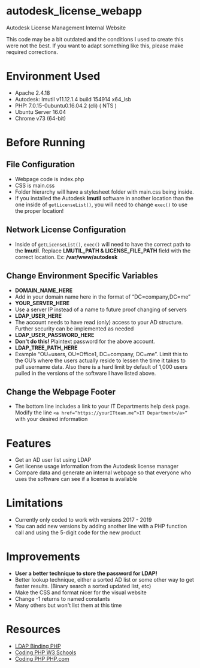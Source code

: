 # autodesk_license_webapp
Autodesk License Management Internal Website

This code may be a bit outdated and the conditions I used to create this were not the best. If you want to adapt something like this, please make required corrections.

# Environment Used
- Apache 2.4.18
- Autodesk: lmutil v11.12.1.4 build 154914 x64_lsb
- PHP: 7.0.15-0ubuntu0.16.04.2 (cli) ( NTS )
- Ubuntu Server 16.04
- Chrome v73 (64-bit)

# Before Running
## File Configuration
- Webpage code is index.php
- CSS is main.css
- Folder hierarchy will have a stylesheet folder with main.css being inside.
 - If you installed the Autodesk **lmutil** software in another location than the one inside of `getLicenseList()`, you will need to change `exec()` to use the proper location! 

## Network License Configuration
- Inside of `getLicenseList()`, `exec()` will need to have the correct path to the **lmutil**. Replace **LMUTIL_PATH & LICENSE_FILE_PATH** field with the correct location. Ex: **/var/www/autodesk**

## Change Environment Specific Variables
- **DOMAIN_NAME_HERE**
 - Add in your domain name here in the format of “DC=company,DC=me”
- **YOUR_SERVER_HERE**
 - Use a server IP instead of a name to future proof changing of servers
- **LDAP_USER_HERE**
 - The account needs to have read (only) access to your AD structure. Further security can be implemented as needed
- **LDAP_USER_PASSWORD_HERE**
 - **Don't do this!** Plaintext password for the above account.
- **LDAP_TREE_PATH_HERE**
 - Example “OU=users, OU=Office1, DC=company, DC=me”. Limit this to the OU’s where the users actually reside to lessen the time it takes to pull username data. Also there is a hard limit by default of 1,000 users pulled in the versions of the software I have listed above.

## Change the Webpage Footer
- The bottom line includes a link to your IT Departments help desk page. Modify the line `<a href=”https://yourITteam.me”>IT Department</a>”` with your desired information

# Features
- Get an AD user list using LDAP
- Get license usage information from the Autodesk license manager
- Compare data and generate an internal webpage so that everyone who uses the software can see if a license is available

# Limitations
- Currently only coded to work with versions 2017 - 2019
 - You can add new versions by adding another line with a PHP function call and using the 5-digit code for the new product

# Improvements
- **User a better technique to store the password for LDAP!**
- Better lookup technique, either a sorted AD list or some other way to get faster results. (Binary search a sorted updated list, etc)
- Make the CSS and format nicer for the visual website
- Change -1 returns to named constants
- Many others but won't list them at this time

# Resources
- [LDAP Binding PHP](https://www.php.net/manual/en/function.ldap-bind.php)
- [Coding PHP W3 Schools](https://www.w3schools.com/php/)
- [Coding PHP PHP.com](https://www.php.net/manual/en/)
